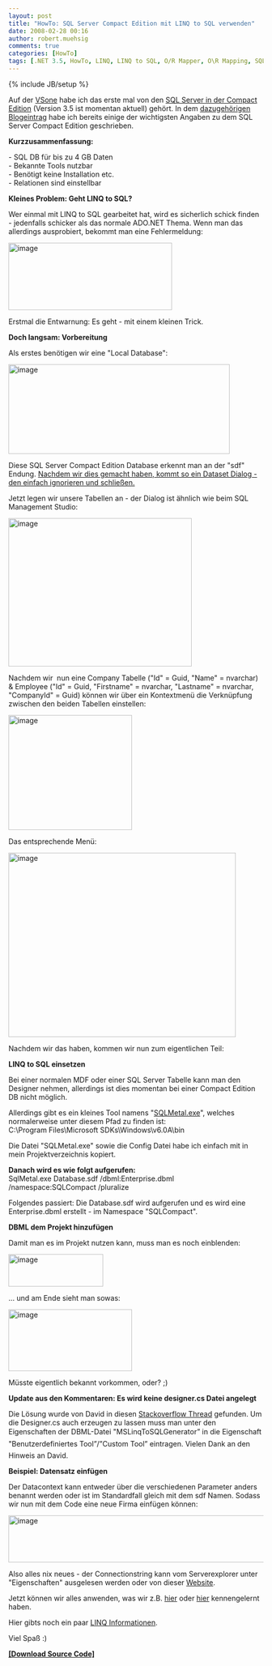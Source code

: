 ```yaml
---
layout: post
title: "HowTo: SQL Server Compact Edition mit LINQ to SQL verwenden"
date: 2008-02-28 00:16
author: robert.muehsig
comments: true
categories: [HowTo]
tags: [.NET 3.5, HowTo, LINQ, LINQ to SQL, O/R Mapper, O\R Mapping, SQL Server, SQL Server Compact Edition]
---
```

{% include JB/setup %}
<p>Auf der <a href="http://www.vsone.de/">VSone</a> habe ich das erste mal von den <a href="http://www.microsoft.com/sql/editions/compact/default.mspx">SQL Server in der Compact Edition</a> (Version 3.5 ist momentan aktuell) gehört. In dem <a href="{{BASE_PATH}}/2008/02/17/vsone-tag-2-wcf-sql-server-compact-edition-systemaddin-adonet-entity-framework-adonet-data-services-astoria/">dazugehörigen Blogeintrag</a> habe ich bereits einige der wichtigsten Angaben zu dem SQL Server Compact Edition geschrieben.</p>  <p><strong>Kurzzusammenfassung:</strong></p>  <p>- SQL DB für bis zu 4 GB Daten    <br />- Bekannte Tools nutzbar     <br />- Benötigt keine Installation etc.     <br />- Relationen sind einstellbar</p>  <p><strong>Kleines Problem: Geht LINQ to SQL?</strong></p>  <p>Wer einmal mit LINQ to SQL gearbeitet hat, wird es sicherlich schick finden - jedenfalls schicker als das normale ADO.NET Thema. Wenn man das allerdings ausprobiert, bekommt man eine Fehlermeldung:</p>  <p><a href="{{BASE_PATH}}/assets/wp-images/image291.png"><img style="border-right-width: 0px; border-top-width: 0px; border-bottom-width: 0px; border-left-width: 0px" border="0" alt="image" src="{{BASE_PATH}}/assets/wp-images/image-thumb270.png" width="323" height="133" /></a></p>  <p>Erstmal die Entwarnung: Es geht - mit einem kleinen Trick.</p>  <p><strong>Doch langsam: Vorbereitung</strong></p>  <p>Als erstes benötigen wir eine &quot;Local Database&quot;:</p>  <p><a href="{{BASE_PATH}}/assets/wp-images/image292.png"><img style="border-right-width: 0px; border-top-width: 0px; border-bottom-width: 0px; border-left-width: 0px" border="0" alt="image" src="{{BASE_PATH}}/assets/wp-images/image-thumb271.png" width="437" height="177" /></a></p>  <p>Diese SQL Server Compact Edition Database erkennt man an der &quot;sdf&quot; Endung. <u>Nachdem wir dies gemacht haben, kommt so ein Dataset Dialog - den einfach ignorieren und schließen.</u>&#160;</p>  <p>Jetzt legen wir unsere Tabellen an - der Dialog ist ähnlich wie beim SQL Management Studio:</p>  <p><a href="{{BASE_PATH}}/assets/wp-images/image293.png"><img style="border-right-width: 0px; border-top-width: 0px; border-bottom-width: 0px; border-left-width: 0px" border="0" alt="image" src="{{BASE_PATH}}/assets/wp-images/image-thumb272.png" width="362" height="293" /></a></p>  <p>Nachdem wir&#160; nun eine Company Tabelle (&quot;Id&quot; = Guid, &quot;Name&quot; = nvarchar) &amp; Employee (&quot;Id&quot; = Guid, &quot;Firstname&quot; = nvarchar, &quot;Lastname&quot; = nvarchar, &quot;CompanyId&quot; = Guid) können wir über ein Kontextmenü die Verknüpfung zwischen den beiden Tabellen einstellen:</p>  <p><a href="{{BASE_PATH}}/assets/wp-images/image294.png"><img style="border-right-width: 0px; border-top-width: 0px; border-bottom-width: 0px; border-left-width: 0px" border="0" alt="image" src="{{BASE_PATH}}/assets/wp-images/image-thumb273.png" width="244" height="227" /></a></p>  <p>Das entsprechende Menü:</p>  <p><a href="{{BASE_PATH}}/assets/wp-images/image295.png"><img style="border-right-width: 0px; border-top-width: 0px; border-bottom-width: 0px; border-left-width: 0px" border="0" alt="image" src="{{BASE_PATH}}/assets/wp-images/image-thumb274.png" width="449" height="364" /></a></p>  <p>Nachdem wir das haben, kommen wir nun zum eigentlichen Teil:</p>  <p><strong>LINQ to SQL einsetzen</strong></p>  <p>Bei einer normalen MDF oder einer SQL Server Tabelle kann man den Designer nehmen, allerdings ist dies momentan bei einer Compact Edition DB nicht möglich.</p>  <p>Allerdings gibt es ein kleines Tool namens &quot;<a href="http://msdn2.microsoft.com/de-de/library/bb386987.aspx">SQLMetal.exe</a>&quot;, welches normalerweise unter diesem Pfad zu finden ist:     <br />C:\Program Files\Microsoft SDKs\Windows\v6.0A\bin</p>  <p>Die Datei &quot;SQLMetal.exe&quot; sowie die Config Datei habe ich einfach mit in mein Projektverzeichnis kopiert.</p>  <p><strong>Danach wird es wie folgt aufgerufen:</strong>     <br />SqlMetal.exe Database.sdf /dbml:Enterprise.dbml /namespace:SQLCompact /pluralize</p>  <p>Folgendes passiert: Die Database.sdf wird aufgerufen und es wird eine Enterprise.dbml erstellt - im Namespace &quot;SQLCompact&quot;.</p>  <p><strong>DBML dem Projekt hinzufügen</strong></p>  <p>Damit man es im Projekt nutzen kann, muss man es noch einblenden:</p>  <p><a href="{{BASE_PATH}}/assets/wp-images/image296.png"><img style="border-right-width: 0px; border-top-width: 0px; border-bottom-width: 0px; border-left-width: 0px" border="0" alt="image" src="{{BASE_PATH}}/assets/wp-images/image-thumb275.png" width="187" height="64" /></a></p>  <p>... und am Ende sieht man sowas:</p>  <p><a href="{{BASE_PATH}}/assets/wp-images/image297.png"><img style="border-right-width: 0px; border-top-width: 0px; border-bottom-width: 0px; border-left-width: 0px" border="0" alt="image" src="{{BASE_PATH}}/assets/wp-images/image-thumb276.png" width="244" height="122" /></a></p>  <p>Müsste eigentlich bekannt vorkommen, oder? ;)</p>  <p><strong>Update aus den Kommentaren: Es wird keine designer.cs Datei angelegt</strong></p>  <p>Die Lösung wurde von David in diesen <a href="http://stackoverflow.com/questions/133515/autogeneration-of-a-datacontext-designer-file-when-using-sqlmetal-and-visual-stud">Stackoverflow Thread</a> gefunden. Um die Designer.cs auch erzeugen zu lassen muss man unter den Eigenschaften der DBML-Datei "MSLinqToSQLGenerator” in die Eigenschaft "Benutzerdefiniertes Tool”/”Custom Tool” eintragen. Vielen Dank an den Hinweis an David.</p>  <p><strong>Beispiel: Datensatz einfügen</strong></p>  <p>Der Datacontext kann entweder über die verschiedenen Parameter anders benannt werden oder ist im Standardfall gleich mit dem sdf Namen. Sodass wir nun mit dem Code eine neue Firma einfügen können:</p>  <p><a href="{{BASE_PATH}}/assets/wp-images/image298.png"><img style="border-right-width: 0px; border-top-width: 0px; border-bottom-width: 0px; border-left-width: 0px" border="0" alt="image" src="{{BASE_PATH}}/assets/wp-images/image-thumb277.png" width="634" height="93" /></a></p>  <p>Also alles nix neues - der Connectionstring kann vom Serverexplorer unter &quot;Eigenschaften&quot; ausgelesen werden oder von dieser <a href="http://www.connectionstrings.com/?carrier=sqlserver2005ce">Website</a>.</p>  <p>Jetzt können wir alles anwenden, was wir z.B. <a href="{{BASE_PATH}}/2008/01/21/howto-or-mapper-linq-to-sql-einfhrung-in-den-designer-1n-beziehungen/">hier</a> oder <a href="{{BASE_PATH}}/2008/01/21/howto-or-mapper-linq-to-sql-einfhrung-in-den-designer-1n-beziehungen/">hier</a> kennengelernt haben.</p>  <p>Hier gibts noch ein paar <a href="http://www.codeproject.com/KB/dotnet/Compact_LINQ.aspx#LINQ2SSCE">LINQ Informationen</a>.</p>  <p>Viel Spaß :)</p>  <p><strong><a href="http://{{BASE_PATH}}/assets/files/democode/sqlcompact/sqlcompact.zip">[Download Source Code]</a></strong></p>
